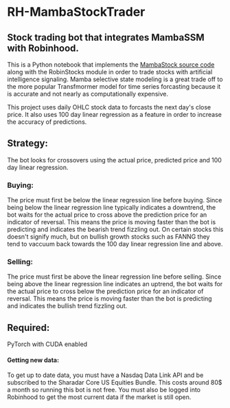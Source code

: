 # RH-MambaStockTrader
## Stock trading bot that integrates MambaSSM with Robinhood. 

This is a Python notebook that implements the [MambaStock source code](https://arxiv.org/abs/2402.18959) along with the RobinStocks module in order to trade stocks with artificial intelligence signaling. Mamba selective state modeling is a great trade off to the more popular Transfmormer model for time series forcasting because it is accurate and not nearly as computationally expensive.

This project uses daily OHLC stock data to forcasts the next day's close price. 
It also uses 100 day linear regression as a feature in order to increase the accuracy of predictions. 


## Strategy:
The bot looks for crossovers using the actual price, predicted price and 100 day linear regression. 
### Buying:
The price must first be below the linear regression line before buying.
Since being below the linear regression line typically indicates a downtrend, the bot waits for the actual price to cross above the prediction price for an indicator of reversal. This means the price is moving faster than the bot is predicting and indicates the bearish trend fizzling out.
On certain stocks this doesn't signify much, but on bullish growth stocks such as FANNG they tend to vaccuum back towards the 100 day linear regression line and above.

### Selling:
The price must first be above the linear regression line before selling.
Since being above the linear regression line indicates an uptrend, the bot waits for the actual price to cross below the prediction price for an indicator of reversal. This means the price is moving faster than the bot is predicting and indicates the bullish trend fizzling out.

## Required: 
PyTorch with CUDA enabled


#### Getting new data:
To get up to date data, you must have a Nasdaq Data Link API and be subscribed to the Sharadar Core US Equities Bundle. This costs around 80$ a month so running this bot is not free. You must also be logged into Robinhood to get the most current data if the market is still open. 
